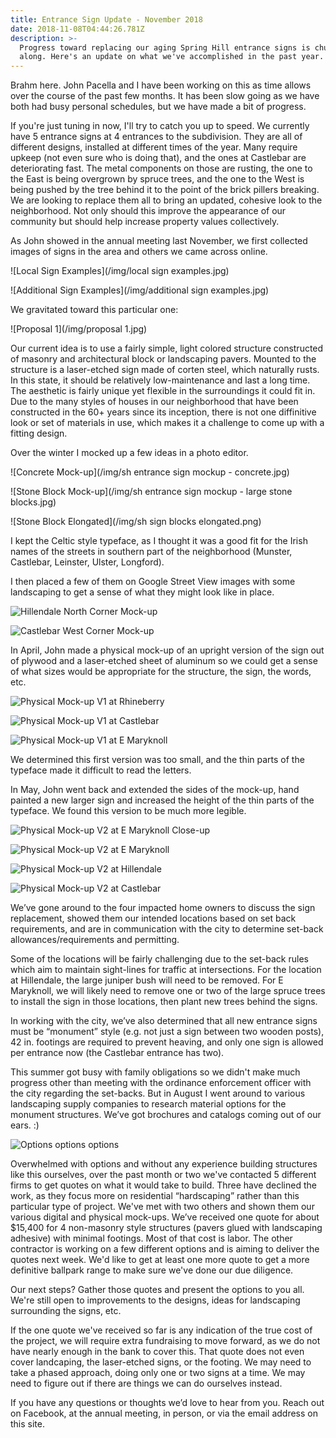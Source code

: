 ```yaml
---
title: Entrance Sign Update - November 2018
date: 2018-11-08T04:44:26.781Z
description: >-
  Progress toward replacing our aging Spring Hill entrance signs is chugging
  along. Here's an update on what we've accomplished in the past year.
---
```

Brahm here. John Pacella and I have been working on this as time allows over the course of the past few months. It has been slow going as we have both had busy personal schedules, but we have made a bit of progress.

If you're just tuning in now, I'll try to catch you up to speed. We currently have 5 entrance signs at 4 entrances to the subdivision. They are all of different designs, installed at different times of the year. Many require upkeep (not even sure who is doing that), and the ones at Castlebar are deteriorating fast. The metal components on those are rusting, the one to the East is being overgrown by spruce trees, and the one to the West is being pushed by the tree behind it to the point of the brick pillers breaking. We are looking to replace them all to bring an updated, cohesive look to the neighborhood. Not only should this improve the appearance of our community but should help increase property values collectively.

As John showed in the annual meeting last November, we first collected images of signs in the area and others we came across online.

![Local Sign Examples](/img/local sign examples.jpg)

![Additional Sign Examples](/img/additional sign examples.jpg)

We gravitated toward this particular one:

![Proposal 1](/img/proposal 1.jpg)

Our current idea is to use a fairly simple, light colored structure constructed of masonry and architectural block or landscaping pavers. Mounted to the structure is a laser-etched sign made of corten steel, which naturally rusts. In this state, it should be relatively low-maintenance and last a long time. The aesthetic is fairly unique yet flexible in the surroundings it could fit in. Due to the many styles of houses in our neighborhood that have been constructed in the 60+ years since its inception, there is not one diffinitive look or set of materials in use, which makes it a challenge to come up with a fitting design.

Over the winter I mocked up a few ideas in a photo editor.

![Concrete Mock-up](/img/sh entrance sign mockup - concrete.jpg)

![Stone Block Mock-up](/img/sh entrance sign mockup - large stone blocks.jpg)

![Stone Block Elongated](/img/sh sign blocks elongated.png)

I kept the Celtic style typeface, as I thought it was a good fit for the Irish names of the streets in southern part of the neighborhood (Munster, Castlebar, Leinster, Ulster, Longford).

I then placed a few of them on Google Street View images with some landscaping to get a sense of what they might look like in place.

![Hillendale North Corner Mock-up](/img/hillendale-northcorner-mockup.jpg)

![Castlebar West Corner Mock-up](/img/castlebar-westcorner-mockup.jpg)

In April, John made a physical mock-up of an upright version of the sign out of plywood and a laser-etched sheet of aluminum so we could get a sense of what sizes would be appropriate for the structure, the sign, the words, etc.

![Physical Mock-up V1 at Rhineberry](/img/mockup1_rhineberry_sm.jpg)

![Physical Mock-up V1 at Castlebar](/img/mockup1_castlebar_sm.jpg)

![Physical Mock-up V1 at E Maryknoll](/img/mockup1_emaryknoll_sm.jpg)

We determined this first version was too small, and the thin parts of the typeface made it difficult to read the letters.

In May, John went back and extended the sides of the mock-up, hand painted a new larger sign and increased the height of the thin parts of the typeface. We found this version to be much more legible.

![Physical Mock-up V2 at E Maryknoll Close-up](/img/mockup2_emaryknollclose.jpg)

![Physical Mock-up V2 at E Maryknoll](/img/mockup2_emaryknoll.jpg)

![Physical Mock-up V2 at Hillendale](/img/mockup2_hillendale.jpg)

![Physical Mock-up V2 at Castlebar](/img/mockup2_castlebar.jpg)

We’ve gone around to the four impacted home owners to discuss the sign replacement, showed them our intended locations based on set back requirements, and are in communication with the city to determine set-back allowances/requirements and permitting.

Some of the locations will be fairly challenging due to the set-back rules which aim to maintain sight-lines for traffic at intersections. For the location at Hillendale, the large juniper bush will need to be removed. For E Maryknoll, we will likely need to remove one or two of the large spruce trees to install the sign in those locations, then plant new trees behind the signs.

In working with the city, we’ve also determined that all new entrance signs must be “monument” style (e.g. not just a sign between two wooden posts), 42 in. footings are required to prevent heaving, and only one sign is allowed per entrance now (the Castlebar entrance has two).

This summer got busy with family obligations so we didn't make much progress other than meeting with the ordinance enforcement officer with the city regarding the set-backs. But in August I went around to various landscaping supply companies to research material options for the monument structures. We’ve got brochures and catalogs coming out of our ears. :)

![Options options options](/img/hardscapebrochures.jpg)

Overwhelmed with options and without any experience building structures like this ourselves, over the past month or two we've contacted 5 different firms to get quotes on what it would take to build. Three have declined the work, as they focus more on residential “hardscaping” rather than this particular type of project. We've met with two others and shown them our various digital and physical mock-ups. We’ve received one quote for about $15,400 for 4 non-masonry style structures (pavers glued with landscaping adhesive) with minimal footings. Most of that cost is labor. The other contractor is working on a few different options and is aiming to deliver the quotes next week. We'd like to get at least one more quote to get a more definitive ballpark range to make sure we've done our due diligence. 

Our next steps? Gather those quotes and present the options to you all. We're still open to improvements to the designs, ideas for landscaping surrounding the signs, etc.

If the one quote we've received so far is any indication of the true cost of the project, we will require extra fundraising to move forward, as we do not have nearly enough in the bank to cover this. That quote does not even cover landcaping, the laser-etched signs, or the footing. We may need to take a phased approach,  doing only one or two signs at a time. We may need to figure out if there are things we can do ourselves instead.

If you have any questions or thoughts we’d love to hear from you. Reach out on Facebook, at the annual meeting, in person, or via the email address on this site.
